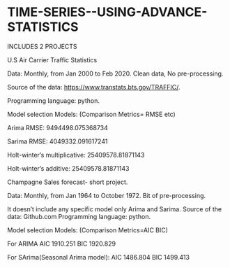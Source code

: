 # TIME-SERIES--USING-ADVANCE-STATISTICS
INCLUDES 2 PROJECTS 

U.S Air Carrier Traffic Statistics 

Data: Monthly, from Jan 2000 to Feb 2020. 
Clean data, No pre-processing.

Source of the data: https://www.transtats.bts.gov/TRAFFIC/.

Programming language: python.

Model selection 
Models: (Comparison Metrics= RMSE etc)


Arima RMSE: 9494498.075368734

Sarima RMSE: 4049332.091617241

Holt-winter’s multiplicative: 25409578.81871143

Holt-winter’s additive: 25409578.81871143





Champagne Sales forecast- short project.

Data: Monthly, from Jan 1964 to October 1972. 
Bit of pre-processing.

It doesn’t include any specific model only Arima and Sarima. 
Source of the data: Github.com
Programming language: python.

Model selection 
Models: (Comparison Metrics=AIC BIC)

For ARIMA
AIC	1910.251
BIC	1920.829

For SArima(Seasonal Arima model):
AIC	1486.804
BIC	1499.413
